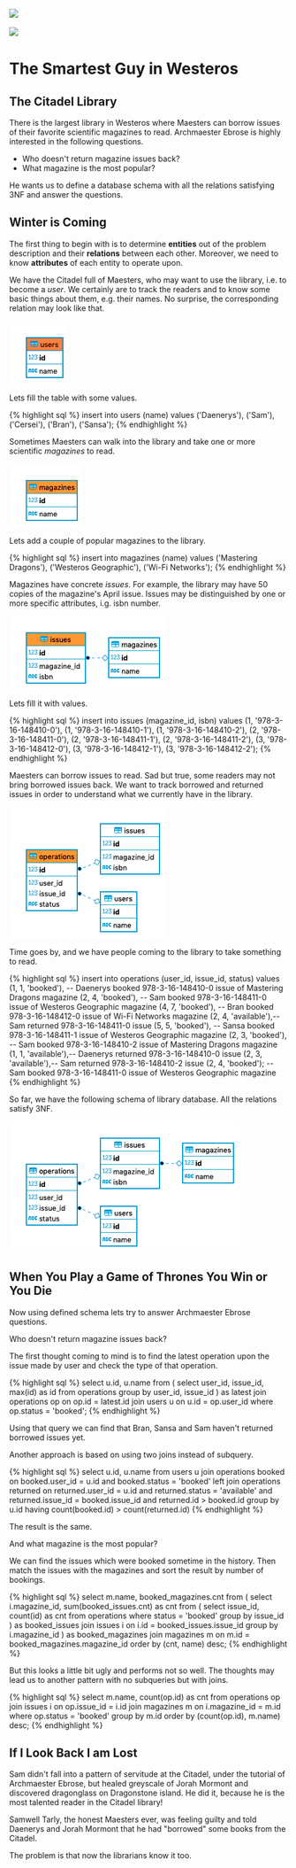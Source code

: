 ![](https://cdn.worldvectorlogo.com/logos/game-of-thrones.svg)

![](https://www.hbo.com/content/dam/hbodata/series/game-of-thrones/episodes/8/key-art/got-s8-ka-1920x1080.jpg/_jcr_content/renditions/cq5dam.web.1200.675.jpeg)

# The Smartest Guy in Westeros

## The Citadel Library

There is the largest library in Westeros where Maesters can borrow issues of their favorite scientific magazines to read. Archmaester Ebrose is highly interested in the following questions.

* Who doesn't return magazine issues back?
* What magazine is the most popular?

He wants us to define a database schema with all the relations satisfying 3NF and answer the questions.

## Winter is Coming

The first thing to begin with is to determine **entities** out of the problem description and their **relations** between each other. Moreover, we need to know **attributes** of each entity to operate upon.

We have the Citadel full of Maesters, who may want to use the library, i.e. to become a *user*. We certainly are to track the readers and to know some basic things about them, e.g. their names. No surprise, the corresponding relation may look like that.

![](/assets/img/got/users.png)

Lets fill the table with some values.

{% highlight sql %}
insert into users (name) values
	('Daenerys'),
	('Sam'),
	('Cersei'),
	('Bran'),
	('Sansa');
{% endhighlight %}

Sometimes Maesters can walk into the library and take one or more scientific *magazines* to read.

![](/assets/img/got/magazines.png)

Lets add a couple of popular magazines to the library.

{% highlight sql %}
insert into magazines (name) values
	('Mastering Dragons'),
	('Westeros Geographic'),
	('Wi-Fi Networks');
{% endhighlight %}

Magazines have concrete *issues*. For example, the library may have 50 copies of the magazine's April issue. Issues may be distinguished by one or more specific attributes, i.g. isbn number.

![](/assets/img/got/issues.png)

Lets fill it with values.

{% highlight sql %}
insert into issues (magazine_id, isbn) values
	(1, '978-3-16-148410-0'), (1, '978-3-16-148410-1'), (1, '978-3-16-148410-2'),
	(2, '978-3-16-148411-0'), (2, '978-3-16-148411-1'), (2, '978-3-16-148411-2'),
	(3, '978-3-16-148412-0'), (3, '978-3-16-148412-1'), (3, '978-3-16-148412-2');
{% endhighlight %}

Maesters can borrow issues to read. Sad but true, some readers may not bring borrowed issues back. We want to track borrowed and returned issues in order to understand what we currently have in the library.

![](/assets/img/got/operations.png)

Time goes by, and we have people coming to the library to take something to read.

{% highlight sql %}
insert into operations (user_id, issue_id, status) values
	(1, 1, 'booked'),	-- Daenerys booked 978-3-16-148410-0 issue of Mastering Dragons magazine
	(2, 4, 'booked'),	-- Sam booked 978-3-16-148411-0 issue of Westeros Geographic magazine
	(4, 7, 'booked'),	-- Bran booked 978-3-16-148412-0 issue of Wi-Fi Networks magazine
	(2, 4, 'available'),-- Sam returned 978-3-16-148411-0 issue
	(5, 5, 'booked'),	-- Sansa booked 978-3-16-148411-1 issue of Westeros Geographic magazine
	(2, 3, 'booked'),	-- Sam booked 978-3-16-148410-2 issue of Mastering Dragons magazine
	(1, 1, 'available'),-- Daenerys returned 978-3-16-148410-0 issue
	(2, 3, 'available'),-- Sam returned 978-3-16-148410-2 issue
	(2, 4, 'booked');	-- Sam booked 978-3-16-148411-0 issue of Westeros Geographic magazine
{% endhighlight %}

So far, we have the following schema of library database. All the relations satisfy 3NF.

![](/assets/img/got/er-diagram.png)

## When You Play a Game of Thrones You Win or You Die

Now using defined schema lets try to answer Archmaester Ebrose questions.

Who doesn't return magazine issues back?

The first thought coming to mind is to find the latest operation upon the issue made by user and check the type of that operation.

{% highlight sql %}
select u.id, u.name
from (
	select user_id, issue_id, max(id) as id
	from operations
	group by user_id, issue_id
) as latest
join operations op on op.id = latest.id
join users u on u.id = op.user_id
where op.status = 'booked';
{% endhighlight %}

Using that query we can find that Bran, Sansa and Sam haven't returned borrowed issues yet.

Another approach is based on using two joins instead of subquery.

{% highlight sql %}
select u.id, u.name
from users u
join operations booked on booked.user_id = u.id
	and booked.status = 'booked'
left join operations returned on returned.user_id = u.id
	and returned.status = 'available'
	and returned.issue_id = booked.issue_id
	and returned.id > booked.id
group by u.id
having count(booked.id) > count(returned.id)
{% endhighlight %}

The result is the same.

And what magazine is the most popular?

We can find the issues which were booked sometime in the history. Then match the issues with the magazines and sort the result by number of bookings.

{% highlight sql %}
select m.name, booked_magazines.cnt
from (
	select i.magazine_id, sum(booked_issues.cnt) as cnt
	from (
		select issue_id, count(id) as cnt
		from operations
		where status = 'booked'
		group by issue_id
	) as booked_issues
	join issues i on i.id = booked_issues.issue_id
	group by i.magazine_id
) as booked_magazines
join magazines m on m.id = booked_magazines.magazine_id
order by (cnt, name) desc;
{% endhighlight %}

But this looks a little bit ugly and performs not so well. The thoughts may lead us to another pattern with no subqueries but with joins.

{% highlight sql %}
select m.name, count(op.id) as cnt
from operations op
join issues i on op.issue_id = i.id
join magazines m on i.magazine_id = m.id
where op.status = 'booked'
group by m.id
order by (count(op.id), m.name) desc;
{% endhighlight %}

## If I Look Back I am Lost

Sam didn't fall into a pattern of servitude at the Citadel, under the tutorial of Archmaester Ebrose, but healed greyscale of Jorah Mormont and discovered dragonglass on Dragonstone island. He did it, because he is the most talented reader in the Citadel library!

Samwell Tarly, the honest Maesters ever, was feeling guilty and told Daenerys and Jorah Mormont that he had "borrowed" some books from the Citadel.

The problem is that now the librarians know it too.
